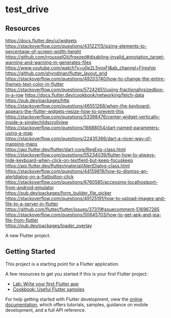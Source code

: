 # test_drive


## Resources
https://docs.flutter.dev/ui/widgets
https://stackoverflow.com/questions/43122113/sizing-elements-to-percentage-of-screen-width-height  
https://github.com/rrousselGit/freezed#disabling-invalid_annotation_target-warning-and-warning-in-generates-files  
https://www.youtube.com/watch?v=u0e2L5yoxFI&ab_channel=Fireship  
https://github.com/shyndman/flutter_layout_grid  
https://stackoverflow.com/questions/49203740/how-to-change-the-entire-themes-text-color-in-flutter  
https://stackoverflow.com/questions/57242651/using-fractionallysizedbox-in-a-row
https://docs.flutter.dev/cookbook/networking/fetch-data
https://pub.dev/packages/http  
https://stackoverflow.com/questions/46551268/when-the-keyboard-appears-the-flutter-widgets-resize-how-to-prevent-this  
https://stackoverflow.com/questions/53398476/center-widget-vertically-inside-a-singlechildscrollview  
https://stackoverflow.com/questions/16688054/dart-named-parameters-using-a-map  
https://stackoverflow.com/questions/22435366/dart-a-nicer-way-of-mapping-maps  
https://api.flutter.dev/flutter/dart-core/RegExp-class.html  
https://stackoverflow.com/questions/55234039/flutter-how-to-always-hide-keyboard-when-click-on-textfield-but-keep-focuskeep  
https://api.flutter.dev/flutter/material/AlertDialog-class.html  
https://stackoverflow.com/questions/44159819/how-to-dismiss-an-alertdialog-on-a-flatbutton-click  
https://stackoverflow.com/questions/6760585/accessing-localhostport-from-android-emulator  
https://pub.dev/packages/form_builder_file_picker  
https://stackoverflow.com/questions/49125191/how-to-upload-images-and-file-to-a-server-in-flutter  
https://github.com/flutter/flutter/issues/37311#issuecomment-516967285  
https://stackoverflow.com/questions/50645703/how-to-get-apk-and-ipa-file-from-flutter  
https://pub.dev/packages/loader_overlay  


A new Flutter project.

## Getting Started

This project is a starting point for a Flutter application.

A few resources to get you started if this is your first Flutter project:

- [Lab: Write your first Flutter app](https://docs.flutter.dev/get-started/codelab)
- [Cookbook: Useful Flutter samples](https://docs.flutter.dev/cookbook)

For help getting started with Flutter development, view the
[online documentation](https://docs.flutter.dev/), which offers tutorials,
samples, guidance on mobile development, and a full API reference.
